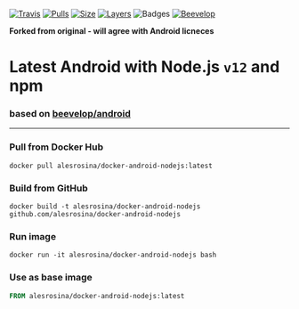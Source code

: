 [![Travis](https://shields.beevelop.com/travis/beevelop/docker-nodejs.svg?style=flat-square)](https://travis-ci.org/beevelop/docker-nodejs)
[![Pulls](https://shields.beevelop.com/docker/pulls/beevelop/nodejs.svg?style=flat-square)](https://links.beevelop.com/d-nodejs)
[![Size](https://shields.beevelop.com/docker/image/size/beevelop/nodejs/latest.svg?style=flat-square)](https://links.beevelop.com/d-nodejs)
[![Layers](https://shields.beevelop.com/docker/image/layers/beevelop/nodejs/latest.svg?style=flat-square)](https://links.beevelop.com/d-nodejs)
![Badges](https://shields.beevelop.com/badge/badges-7-brightgreen.svg?style=flat-square)
[![Beevelop](https://links.beevelop.com/honey-badge)](https://beevelop.com)


**Forked from original - will agree with Android licneces**

# Latest Android with Node.js `v12` and npm
### based on [beevelop/android](https://github.com/beevelop/docker-android)
----
### Pull from Docker Hub
```
docker pull alesrosina/docker-android-nodejs:latest
```

### Build from GitHub
```
docker build -t alesrosina/docker-android-nodejs github.com/alesrosina/docker-android-nodejs
```

### Run image
```
docker run -it alesrosina/docker-android-nodejs bash
```

### Use as base image
```Dockerfile
FROM alesrosina/docker-android-nodejs:latest
```
